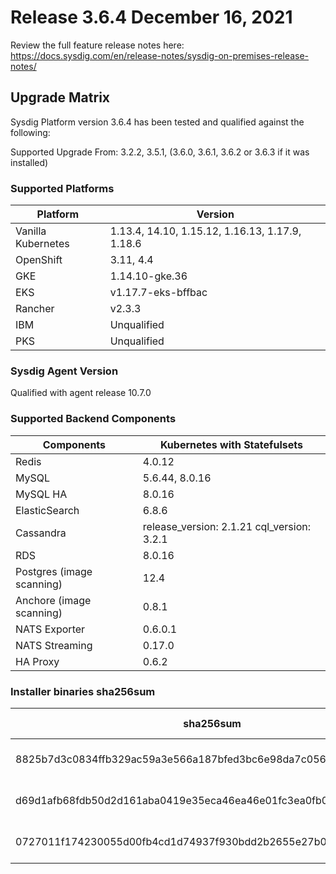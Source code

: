 Release 3.6.4 December 16, 2021
===

Review the full feature release notes here: https://docs.sysdig.com/en/release-notes/sysdig-on-premises-release-notes/

Upgrade Matrix
---

Sysdig Platform version 3.6.4 has been tested and qualified against the following:

Supported Upgrade From: 3.2.2, 3.5.1, (3.6.0, 3.6.1, 3.6.2 or 3.6.3 if it was installed)

### Supported Platforms

| **Platform** | **Version** |
|---|---|
| Vanilla Kubernetes          | 1.13.4, 14.10, 1.15.12, 1.16.13, 1.17.9, 1.18.6 |
| OpenShift                   | 3.11, 4.4 |
| GKE                         |1.14.10-gke.36 |
| EKS                         |v1.17.7-eks-bffbac|
| Rancher                     | v2.3.3|
| IBM                         | Unqualified |
| PKS                         | Unqualified |

### Sysdig Agent Version

Qualified with agent release 10.7.0

### Supported Backend Components

| **Components** | **Kubernetes with Statefulsets** |
|---|---|
| Redis                      | 4.0.12 |
| MySQL                      | 5.6.44, 8.0.16|
| MySQL HA                   | 8.0.16 |
| ElasticSearch              | 6.8.6 |
| Cassandra                  | release_version: 2.1.21 cql_version: 3.2.1 |
| RDS                        | 8.0.16 |
| Postgres (image scanning)  | 12.4|
| Anchore (image scanning)   | 0.8.1 |
| NATS Exporter              | 0.6.0.1 |
| NATS Streaming             | 0.17.0 |
| HA Proxy                   | 0.6.2|


### Installer binaries sha256sum

| **sha256sum** | **Installer binary ** |
|---|---|
| 8825b7d3c0834ffb329ac59a3e566a187bfed3bc6e98da7c056c12fe2d2a4253 | installer-darwin-amd64 |
| d69d1afb68fdb50d2d161aba0419e35eca46ea46e01fc3ea0fb09921fb4adf20 | installer-linux-amd64 |
| 0727011f174230055d00fb4cd1d74937f930bdd2b2655e27b0bf925cfdd0d10e | installer-windows-amd64.exe |

